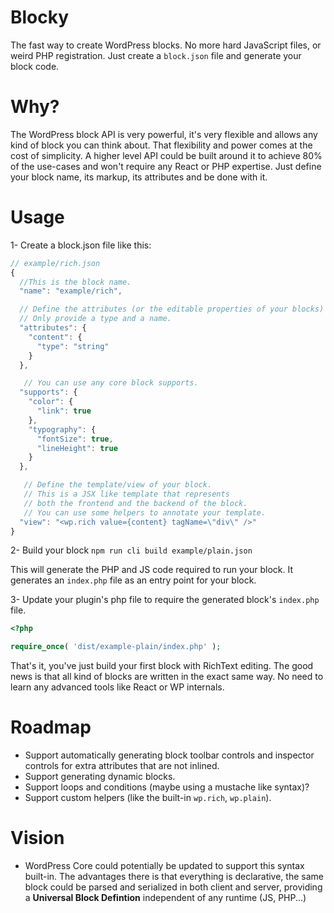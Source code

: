 # Blocky

The fast way to create WordPress blocks. No more hard JavaScript files, or weird PHP registration. Just create a `block.json` file and generate your block code.

# Why?

The WordPress block API is very powerful, it's very flexible and allows any kind of block you can think about. That flexibility and power comes at the cost of simplicity. A higher level API could be built around it to achieve 80% of the use-cases and won't require any React or PHP expertise. Just define your block name, its markup, its attributes and be done with it.

# Usage

1- Create a block.json file like this:

```js
// example/rich.json
{
  //This is the block name.
  "name": "example/rich",

  // Define the attributes (or the editable properties of your blocks)
  // Only provide a type and a name.
  "attributes": {
    "content": {
      "type": "string"
    }
  },

   // You can use any core block supports.
  "supports": {
    "color": {
      "link": true
    },
    "typography": {
      "fontSize": true,
      "lineHeight": true
    }
  },

   // Define the template/view of your block.
   // This is a JSX like template that represents
   // both the frontend and the backend of the block.
   // You can use some helpers to annotate your template.
  "view": "<wp.rich value={content} tagName=\"div\" />"
}
```

2- Build your block `npm run cli build example/plain.json`

This will generate the PHP and JS code required to run your block.
It generates an `index.php` file as an entry point for your block.

3- Update your plugin's php file to require the generated block's `index.php` file.

```php
<?php

require_once( 'dist/example-plain/index.php' );
```

That's it, you've just build your first block with RichText editing. The good news is that all kind of blocks are written in the exact same way. No need to learn any advanced tools like React or WP internals.

# Roadmap

 - Support automatically generating block toolbar controls and inspector controls for extra attributes that are not inlined.
 - Support generating dynamic blocks.
 - Support loops and conditions (maybe using a mustache like syntax)?
 - Support custom helpers (like the built-in `wp.rich`, `wp.plain`).

# Vision

 - WordPress Core could potentially be updated to support this syntax built-in. The advantages there is that everything is declarative, the same block could be parsed and serialized in both client and server, providing a **Universal Block Defintion** independent of any runtime (JS, PHP...)
